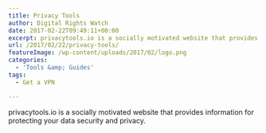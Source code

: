 ```yaml
---
title: Privacy Tools
author: Digital Rights Watch
date: 2017-02-22T09:49:11+00:00
excerpt: privacytools.io is a socially motivated website that provides information for protecting your data security and privacy.
url: /2017/02/22/privacy-tools/
featureImage: /wp-content/uploads/2017/02/logo.png
categories:
  - 'Tools &amp; Guides'
tags:
  - Get a VPN

---
```

privacytools.io is a socially motivated website that provides information for protecting your data security and privacy.
